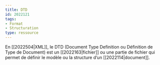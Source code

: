 ```yaml
---
title: DTD
id: 2022121
tags:
- Format
- Structuration
type: ressource
---
```


En [[2022504|XML]], le DTD (Document Type Definition ou Définition de Type de Document) est un [[2022163|fichier]] ou une partie de fichier qui permet de définir le modèle ou la structure d’un [[2022114|document]].

